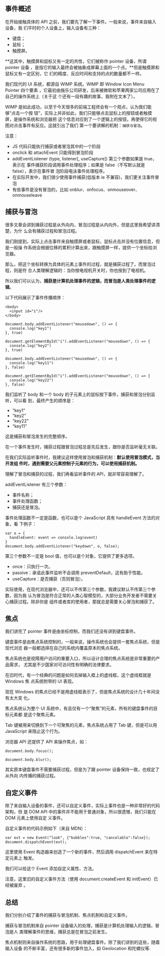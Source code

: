 ## 事件概述

在开始接触具体的 API 之前，我们要先了解一下事件。一般来说，事件来自输入设备，我
们平时的个人设备上，输入设备有三种：

- 键盘；
- 鼠标；
- 触摸屏。

**这其中，触摸屏和鼠标又有一定的共性，它们被称作 pointer 设备，所谓 pointer 设备
，是指它的输入最终会被抽象成屏幕上面的一个点。**但是触摸屏和鼠标又有一定区别，它
们的精度、反应时间和支持的点的数量都不一样。

我们现代的 UI 系统，都源自 WIMP 系统。WIMP 即 Window Icon Menu Pointer 四个要素
，它最初由施乐公司研发，后来被微软和苹果两家公司应用在了自己的操作系统上（关于这
个还有一段有趣的故事，我附在文末了）。

WIMP 是如此成功，以至于今天很多的前端工程师会有一个观点，认为我们能够“点击一个按
钮”，实际上并非如此，我们只能够点击鼠标上的按钮或者触摸屏，是操作系统和浏览器把
这个信息对应到了一个逻辑上的按钮，再使得它的视图对点击事件有反应。这就引出了我们
第一个要讲解的机制：`捕获与冒泡`。

注意：

- JS 代码只能执行捕获或者冒泡其中的一个阶段
- onclick 和 attachEvent 只能得到冒泡阶段
- addEventListener (type, listener[, useCapture]) 第三个参数如果是 true，表示在
  事件捕获阶段调用事件处理程序；如果是 false（不写默认就是 false），表示在事件冒
  泡阶段电泳事件处理程序。
- 在实际开发中，我们很少使用事件捕获(低版本 ie 不兼容)，我们更关注事件冒泡
- 有些事件是没有冒泡的，比如 onblur、onfocus、onmouseover、onmouseleave

## 捕获与冒泡

很多文章会讲到捕获过程是从外向内，冒泡过程是从内向外，但是这里我希望讲清楚，为什
么会有捕获过程和冒泡过程。

我们刚提到，实际上点击事件来自触摸屏或者鼠标，鼠标点击并没有位置信息，但是一般操
作系统会根据位移的累积计算出来，跟触摸屏一样，提供一个坐标给浏览器。

那么，把这个坐标转换为具体的元素上事件的过程，就是捕获过程了。而冒泡过程，则是符
合人类理解逻辑的：当你按电视机开关时，你也按到了电视机。

所以我们可以认为，**捕获是计算机处理事件的逻辑，而冒泡是人类处理事件的逻辑**。

以下代码展示了事件传播顺序：

```
<body>
  <input id="i"/>
</body>
```

```
document.body.addEventListener("mousedown", () => {
  console.log("key1")
}, true)

document.getElementById("i").addEventListener("mousedown", () => {
  console.log("key2")
}, true)

document.body.addEventListener("mousedown", () => {
  console.log("key11")
}, false)

document.getElementById("i").addEventListener("mousedown", () => {
  console.log("key22")
}, false)
```

我们监听了 body 和一个 body 的子元素上的鼠标按下事件，捕获和冒泡分别监听，可以看
到，最终产生的顺序是：

- “key1”
- “key2”
- “key22”
- “key11”

这是捕获和冒泡发生的完整顺序。

在一个事件发生时，捕获过程跟冒泡过程总是先后发生，跟你是否监听毫无关联。

在我们实际监听事件时，我建议这样使用冒泡和捕获机制：**默认使用冒泡模式，当开发组
件时，遇到需要父元素控制子元素的行为，可以使用捕获机制。**

理解了冒泡和捕获的过程，我们再看监听事件的 API，就非常容易理解了。

addEventListener 有三个参数：

- 事件名称；
- 事件处理函数；
- 捕获还是冒泡。

事件处理函数不一定是函数，也可以是个 JavaScript 具有 handleEvent 方法的对象，看
下例子：

```
var o = {
  handleEvent: event => console.log(event)
}
document.body.addEventListener("keydown", o, false);
```

第三个参数不一定是 bool 值，也可以是个对象，它提供了更多选项。

- once：只执行一次。
- passive：承诺此事件监听不会调用 preventDefault，这有助于性能。
- useCapture：是否捕获（否则冒泡）。

实际使用，在现代浏览器中，还可以不传第三个参数，我建议默认不传第三个参数，因为我
认为冒泡是符合正常的人类心智模型的，大部分业务开发者不需要关心捕获过程。除非你是
组件或者库的使用者，那就总是需要关心冒泡和捕获了。

## 焦点

我们讲完了 pointer 事件是由坐标控制，而我们还没有讲到键盘事件。

键盘事件是由焦点系统控制的，一般来说，操作系统也会提供一套焦点系统，但是现代浏览
器一般都选择在自己的系统内覆盖原本的焦点系统。

焦点系统也是视障用户访问的重要入口，所以设计合理的焦点系统是非常重要的产品需求，
尤其是不少国家对可访问性有明确的法律要求。

在旧时代，有一个经典的问题是如何去掉输入框上的虚线框，这个虚线框就是 Windows 焦
点系统附带的 UI 表现。

现在 Windows 的焦点已经不是用虚线框表示了，但是焦点系统的设计几十年间没有太大变
化。

焦点系统认为整个 UI 系统中，有且仅有一个“聚焦”的元素，所有的键盘事件的目标元素都
是这个聚焦元素。

Tab 键被用来切换到下一个可聚焦的元素，焦点系统占用了 Tab 键，但是可以用
JavaScript 来阻止这个行为。

浏览器 API 还提供了 API 来操作焦点，如：

```
document.body.focus();

document.body.blur();
```

其实原本键盘事件不需要捕获过程，但是为了跟 pointer 设备保持一致，也规定了从外向
内传播的捕获过程。

## 自定义事件

除了来自输入设备的事件，还可以自定义事件，实际上事件也是一种非常好的代码架构，但
是 DOM API 中的事件并不能用于普通对象，所以很遗憾，我们只能在 DOM 元素上使用自定
义事件。

自定义事件的代码示例如下（来自 MDN）：

```
var evt = new Event("look", {"bubbles":true, "cancelable":false});
document.dispatchEvent(evt);
```

这里使用 Event 构造器来创造了一个新的事件，然后调用 dispatchEvent 来在特定元素上
触发。

我们可以给这个 Event 添加自定义属性、方法。

注意，这里旧的自定义事件方法（使用 document.createEvent 和 initEvent）已经被废弃
。

## 总结

我们分别介绍了事件的捕获与冒泡机制、焦点机制和自定义事件。

捕获与冒泡机制来自 pointer 设备输入的处理，捕获是计算机处理输入的逻辑，冒泡是人
类理解事件的思维，捕获总是在冒泡之前发生。

焦点机制则来自操作系统的思路，用于处理键盘事件。除了我们讲到的这些，随着输入设备
的不断丰富，还有很多新的事件加入，如 Geolocation 和陀螺仪等.
